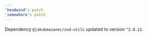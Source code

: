 ```yaml
---
'headwind': patch
'somewhere': patch
---
```

Dependency `@jakubmazanec/zod-utils` updated to version `^2.0.12`.
